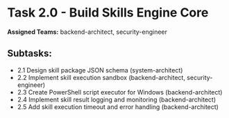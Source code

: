 # Task 2.0 - Build Skills Engine Core

**Assigned Teams:** backend-architect, security-engineer

## Subtasks:
- 2.1 Design skill package JSON schema (system-architect)
- 2.2 Implement skill execution sandbox (backend-architect, security-engineer)
- 2.3 Create PowerShell script executor for Windows (backend-architect)
- 2.4 Implement skill result logging and monitoring (backend-architect)
- 2.5 Add skill execution timeout and error handling (backend-architect)